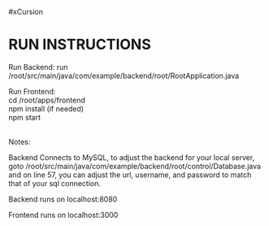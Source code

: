 #xCursion

# RUN INSTRUCTIONS

Run Backend:
run /root/src/main/java/com/example/backend/root/RootApplication.java

Run Frontend:<br>
cd /root/apps/frontend <br>
npm install (if needed) <br>
npm start

<br>
Notes:

Backend Connects to MySQL, to adjust the backend for your local server, goto /root/src/main/java/com/example/backend/root/control/Database.java and on line 57, you can adjust the url, username, and password to match that of your sql connection.

Backend runs on localhost:8080

Frontend runs on localhost:3000
